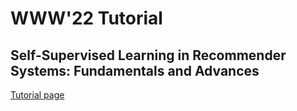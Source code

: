 # WWW'22 Tutorial
## Self-Supervised Learning in Recommender Systems: Fundamentals and Advances

[Tutorial page](https://ssl-recsys.github.io/)
